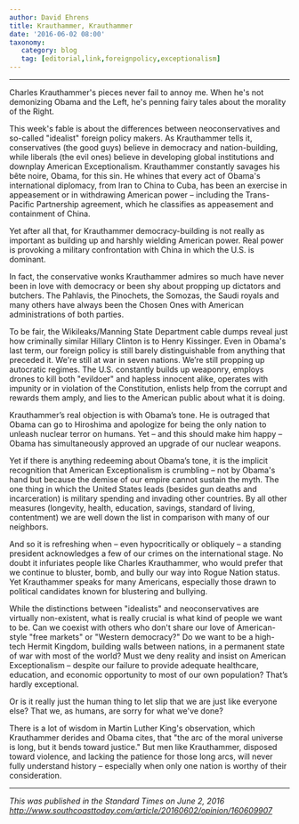 ```yaml
---
author: David Ehrens
title: Krauthammer, Krauthammer
date: '2016-06-02 08:00'  
taxonomy:
   category: blog
   tag: [editorial,link,foreignpolicy,exceptionalism]
---
```

---

Charles Krauthammer's pieces never fail to annoy me. When he's not demonizing Obama and the Left, he's penning fairy tales about the morality of the Right.

This week's fable is about the differences between neoconservatives and so-called "idealist" foreign policy makers. As Krauthammer tells it, conservatives (the good guys) believe in democracy and nation-building, while liberals (the evil ones) believe in developing global institutions and downplay American Exceptionalism. Krauthammer constantly savages his bête noire, Obama, for this sin. He whines that every act of Obama's international diplomacy, from Iran to China to Cuba, has been an exercise in appeasement or in withdrawing American power – including the Trans-Pacific Partnership agreement, which he classifies as appeasement and containment of China.

Yet after all that, for Krauthammer democracy-building is not really as important as building up and harshly wielding American power. Real power is provoking a military confrontation with China in which the U.S. is dominant.

In fact, the conservative wonks Krauthammer admires so much have never been in love with democracy or been shy about propping up dictators and butchers. The Pahlavis, the Pinochets, the Somozas, the Saudi royals and many others have always been the Chosen Ones with American administrations of both parties.

To be fair, the Wikileaks/Manning State Department cable dumps reveal just how criminally similar Hillary Clinton is to Henry Kissinger. Even in Obama's last term, our foreign policy is still barely distinguishable from anything that preceded it. We're still at war in seven nations. We’re still propping up autocratic regimes. The U.S. constantly builds up weaponry, employs drones to kill both "evildoer" and hapless innocent alike, operates with impunity or in violation of the Constitution, enlists help from the corrupt and rewards them amply, and lies to the American public about what it is doing.

Krauthammer’s real objection is with Obama’s tone. He is outraged that Obama can go to Hiroshima and apologize for being the only nation to unleash nuclear terror on humans. Yet – and this should make him happy – Obama has simultaneously approved an upgrade of our nuclear weapons.

Yet if there is anything redeeming about Obama’s tone, it is the implicit recognition that American Exceptionalism is crumbling – not by Obama's hand but because the demise of our empire cannot sustain the myth. The one thing in which the United States leads (besides gun deaths and incarceration) is military spending and invading other countries. By all other measures (longevity, health, education, savings, standard of living, contentment) we are well down the list in comparison with many of our neighbors.

And so it is refreshing when – even hypocritically or obliquely – a standing president acknowledges a few of our crimes on the international stage. No doubt it infuriates people like Charles Krauthammer, who would prefer that we continue to bluster, bomb, and bully our way into Rogue Nation status. Yet Krauthammer speaks for many Americans, especially those drawn to political candidates known for blustering and bullying.

While the distinctions between "idealists" and neoconservatives are virtually non-existent, what is really crucial is what kind of people we want to be. Can we coexist with others who don't share our love of American-style "free markets" or "Western democracy?" Do we want to be a high-tech Hermit Kingdom, building walls between nations, in a permanent state of war with most of the world? Must we deny reality and insist on American Exceptionalism – despite our failure to provide adequate healthcare, education, and economic opportunity to most of our own population? That’s hardly exceptional.

Or is it really just the human thing to let slip that we are just like everyone else? That we, as humans, are sorry for what we've done?

There is a lot of wisdom in Martin Luther King's observation, which Krauthammer derides and Obama cites, that "the arc of the moral universe is long, but it bends toward justice." But men like Krauthammer, disposed toward violence, and lacking the patience for those long arcs, will never fully understand history – especially when only one nation is worthy of their consideration.

-----

*This was published in the Standard Times on June 2, 2016*<br>
*<http://www.southcoasttoday.com/article/20160602/opinion/160609907>*

